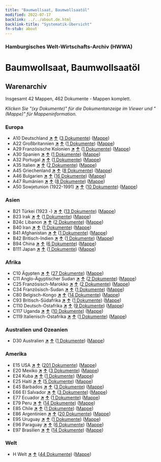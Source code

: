 ```yaml
---
title: "Baumwollsaat, Baumwollsaatöl"
modified: 2022-07-17
backlink: ../../about.de.html
backlink-title: "Systematik-Übersicht"
fn-stub: about
---
```


### Hamburgisches Welt-Wirtschafts-Archiv (HWWA)

# Baumwollsaat, Baumwollsaatöl&#160; 







## Warenarchiv




Insgesamt 42 Mappen, 462 Dokumente - Mappen komplett.

_Klicken Sie "(xy Dokumente)" für die Dokumentanzeige im Viewer und "(Mappe)" für Mappeninformation._




### Europa

- A10 Deutschland [**&nearr;**](../../../geo/i/126128/about.de.html "Deutschland (alle Mappen)") [**&uarr;**](../../../geo/about.de.html#A10 "Ländersystematik") (<a href="https://pm20.zbw.eu/iiifview/folder/wa/142093,126128" title="über: Baumwollsaat, Baumwollsaatöl : Deutschland" target="_blank">3 Dokumente</a>) ([Mappe](../../../../folder/wa/1420xx/142093/1261xx/126128/about.de.html))
- A22 Großbritannien [**&nearr;**](../../../geo/i/140974/about.de.html "Großbritannien (alle Mappen)") [**&uarr;**](../../../geo/about.de.html#A22 "Ländersystematik") (<a href="https://pm20.zbw.eu/iiifview/folder/wa/142093,140974" title="über: Baumwollsaat, Baumwollsaatöl : Großbritannien" target="_blank">1 Dokumente</a>) ([Mappe](../../../../folder/wa/1420xx/142093/1409xx/140974/about.de.html))
- A29 Französische Kolonien [**&nearr;**](../../../geo/i/140983/about.de.html "Französische Kolonien (alle Mappen)") [**&uarr;**](../../../geo/about.de.html#A29 "Ländersystematik") (<a href="https://pm20.zbw.eu/iiifview/folder/wa/142093,140983" title="über: Baumwollsaat, Baumwollsaatöl : Französische Kolonien" target="_blank">1 Dokumente</a>) ([Mappe](../../../../folder/wa/1420xx/142093/1409xx/140983/about.de.html))
- A30 Spanien [**&nearr;**](../../../geo/i/140984/about.de.html "Spanien (alle Mappen)") [**&uarr;**](../../../geo/about.de.html#A30 "Ländersystematik") (<a href="https://pm20.zbw.eu/iiifview/folder/wa/142093,140984" title="über: Baumwollsaat, Baumwollsaatöl : Spanien" target="_blank">1 Dokumente</a>) ([Mappe](../../../../folder/wa/1420xx/142093/1409xx/140984/about.de.html))
- A32 Portugal [**&nearr;**](../../../geo/i/140987/about.de.html "Portugal (alle Mappen)") [**&uarr;**](../../../geo/about.de.html#A32 "Ländersystematik") (<a href="https://pm20.zbw.eu/iiifview/folder/wa/142093,140987" title="über: Baumwollsaat, Baumwollsaatöl : Portugal" target="_blank">1 Dokumente</a>) ([Mappe](../../../../folder/wa/1420xx/142093/1409xx/140987/about.de.html))
- A35 Italien [**&nearr;**](../../../geo/i/141008/about.de.html "Italien (alle Mappen)") [**&uarr;**](../../../geo/about.de.html#A35 "Ländersystematik") (<a href="https://pm20.zbw.eu/iiifview/folder/wa/142093,141008" title="über: Baumwollsaat, Baumwollsaatöl : Italien" target="_blank">2 Dokumente</a>) ([Mappe](../../../../folder/wa/1420xx/142093/1410xx/141008/about.de.html))
- A45 Griechenland [**&nearr;**](../../../geo/i/141037/about.de.html "Griechenland (alle Mappen)") [**&uarr;**](../../../geo/about.de.html#A45 "Ländersystematik") (<a href="https://pm20.zbw.eu/iiifview/folder/wa/142093,141037" title="über: Baumwollsaat, Baumwollsaatöl : Griechenland" target="_blank">8 Dokumente</a>) ([Mappe](../../../../folder/wa/1420xx/142093/1410xx/141037/about.de.html))
- A46 Bulgarien [**&nearr;**](../../../geo/i/141039/about.de.html "Bulgarien (alle Mappen)") [**&uarr;**](../../../geo/about.de.html#A46 "Ländersystematik") (<a href="https://pm20.zbw.eu/iiifview/folder/wa/142093,141039" title="über: Baumwollsaat, Baumwollsaatöl : Bulgarien" target="_blank">16 Dokumente</a>) ([Mappe](../../../../folder/wa/1420xx/142093/1410xx/141039/about.de.html))
- A47 Rumänien [**&nearr;**](../../../geo/i/141040/about.de.html "Rumänien (alle Mappen)") [**&uarr;**](../../../geo/about.de.html#A47 "Ländersystematik") (<a href="https://pm20.zbw.eu/iiifview/folder/wa/142093,141040" title="über: Baumwollsaat, Baumwollsaatöl : Rumänien" target="_blank">8 Dokumente</a>) ([Mappe](../../../../folder/wa/1420xx/142093/1410xx/141040/about.de.html))
- A50 Sowjetunion (1922-1991) [**&nearr;**](../../../geo/i/141043/about.de.html "Sowjetunion (1922-1991) (alle Mappen)") [**&uarr;**](../../../geo/about.de.html#A50 "Ländersystematik") (<a href="https://pm20.zbw.eu/iiifview/folder/wa/142093,141043" title="über: Baumwollsaat, Baumwollsaatöl : Sowjetunion (1922-1991)" target="_blank">10 Dokumente</a>) ([Mappe](../../../../folder/wa/1420xx/142093/1410xx/141043/about.de.html))

### Asien

- B21 Türkei (1923 -) [**&nearr;**](../../../geo/i/141111/about.de.html "Türkei (1923 -) (alle Mappen)") [**&uarr;**](../../../geo/about.de.html#B21 "Ländersystematik") (<a href="https://pm20.zbw.eu/iiifview/folder/wa/142093,141111" title="über: Baumwollsaat, Baumwollsaatöl : Türkei (1923 -)" target="_blank">13 Dokumente</a>) ([Mappe](../../../../folder/wa/1420xx/142093/1411xx/141111/about.de.html))
- B23 Irak [**&nearr;**](../../../geo/i/141113/about.de.html "Irak (alle Mappen)") [**&uarr;**](../../../geo/about.de.html#B23 "Ländersystematik") (<a href="https://pm20.zbw.eu/iiifview/folder/wa/142093,141113" title="über: Baumwollsaat, Baumwollsaatöl : Irak" target="_blank">1 Dokumente</a>) ([Mappe](../../../../folder/wa/1420xx/142093/1411xx/141113/about.de.html))
- B24c Libanon [**&nearr;**](../../../geo/i/141117/about.de.html "Libanon (alle Mappen)") [**&uarr;**](../../../geo/about.de.html#B24c "Ländersystematik") (<a href="https://pm20.zbw.eu/iiifview/folder/wa/142093,141117" title="über: Baumwollsaat, Baumwollsaatöl : Libanon" target="_blank">2 Dokumente</a>) ([Mappe](../../../../folder/wa/1420xx/142093/1411xx/141117/about.de.html))
- B40 Iran [**&nearr;**](../../../geo/i/141186/about.de.html "Iran (alle Mappen)") [**&uarr;**](../../../geo/about.de.html#B40 "Ländersystematik") (<a href="https://pm20.zbw.eu/iiifview/folder/wa/142093,141186" title="über: Baumwollsaat, Baumwollsaatöl : Iran" target="_blank">1 Dokumente</a>) ([Mappe](../../../../folder/wa/1420xx/142093/1411xx/141186/about.de.html))
- B41 Afghanistan [**&nearr;**](../../../geo/i/141188/about.de.html "Afghanistan (alle Mappen)") [**&uarr;**](../../../geo/about.de.html#B41 "Ländersystematik") (<a href="https://pm20.zbw.eu/iiifview/folder/wa/142093,141188" title="über: Baumwollsaat, Baumwollsaatöl : Afghanistan" target="_blank">1 Dokumente</a>) ([Mappe](../../../../folder/wa/1420xx/142093/1411xx/141188/about.de.html))
- B42 Britisch-Indien [**&nearr;**](../../../geo/i/141189/about.de.html "Britisch-Indien (alle Mappen)") [**&uarr;**](../../../geo/about.de.html#B42 "Ländersystematik") (<a href="https://pm20.zbw.eu/iiifview/folder/wa/142093,141189" title="über: Baumwollsaat, Baumwollsaatöl : Britisch-Indien" target="_blank">1 Dokumente</a>) ([Mappe](../../../../folder/wa/1420xx/142093/1411xx/141189/about.de.html))
- B94 China [**&nearr;**](../../../geo/i/141253/about.de.html "China (alle Mappen)") [**&uarr;**](../../../geo/about.de.html#B94 "Ländersystematik") (<a href="https://pm20.zbw.eu/iiifview/folder/wa/142093,141253" title="über: Baumwollsaat, Baumwollsaatöl : China" target="_blank">6 Dokumente</a>) ([Mappe](../../../../folder/wa/1420xx/142093/1412xx/141253/about.de.html))
- B111 Japan [**&nearr;**](../../../geo/i/141272/about.de.html "Japan (alle Mappen)") [**&uarr;**](../../../geo/about.de.html#B111 "Ländersystematik") (<a href="https://pm20.zbw.eu/iiifview/folder/wa/142093,141272" title="über: Baumwollsaat, Baumwollsaatöl : Japan" target="_blank">1 Dokumente</a>) ([Mappe](../../../../folder/wa/1420xx/142093/1412xx/141272/about.de.html))

### Afrika

- C10 Ägypten [**&nearr;**](../../../geo/i/141336/about.de.html "Ägypten (alle Mappen)") [**&uarr;**](../../../geo/about.de.html#C10 "Ländersystematik") (<a href="https://pm20.zbw.eu/iiifview/folder/wa/142093,141336" title="über: Baumwollsaat, Baumwollsaatöl : Ägypten" target="_blank">27 Dokumente</a>) ([Mappe](../../../../folder/wa/1420xx/142093/1413xx/141336/about.de.html))
- C11 Anglo-Ägyptischer Sudan [**&nearr;**](../../../geo/i/141338/about.de.html "Anglo-Ägyptischer Sudan (alle Mappen)") [**&uarr;**](../../../geo/about.de.html#C11 "Ländersystematik") (<a href="https://pm20.zbw.eu/iiifview/folder/wa/142093,141338" title="über: Baumwollsaat, Baumwollsaatöl : Anglo-Ägyptischer Sudan" target="_blank">2 Dokumente</a>) ([Mappe](../../../../folder/wa/1420xx/142093/1413xx/141338/about.de.html))
- C25 Französisch-Marokko [**&nearr;**](../../../geo/i/141358/about.de.html "Französisch-Marokko (alle Mappen)") [**&uarr;**](../../../geo/about.de.html#C25 "Ländersystematik") (<a href="https://pm20.zbw.eu/iiifview/folder/wa/142093,141358" title="über: Baumwollsaat, Baumwollsaatöl : Französisch-Marokko" target="_blank">2 Dokumente</a>) ([Mappe](../../../../folder/wa/1420xx/142093/1413xx/141358/about.de.html))
- C34 Französisch-Sudan [**&nearr;**](../../../geo/i/141370/about.de.html "Französisch-Sudan (alle Mappen)") [**&uarr;**](../../../geo/about.de.html#C34 "Ländersystematik") (<a href="https://pm20.zbw.eu/iiifview/folder/wa/142093,141370" title="über: Baumwollsaat, Baumwollsaatöl : Französisch-Sudan" target="_blank">1 Dokumente</a>) ([Mappe](../../../../folder/wa/1420xx/142093/1413xx/141370/about.de.html))
- C80 Belgisch-Kongo [**&nearr;**](../../../geo/i/141444/about.de.html "Belgisch-Kongo (alle Mappen)") [**&uarr;**](../../../geo/about.de.html#C80 "Ländersystematik") (<a href="https://pm20.zbw.eu/iiifview/folder/wa/142093,141444" title="über: Baumwollsaat, Baumwollsaatöl : Belgisch-Kongo" target="_blank">14 Dokumente</a>) ([Mappe](../../../../folder/wa/1420xx/142093/1414xx/141444/about.de.html))
- C93 Britisch-Südafrika [**&nearr;**](../../../geo/i/141454/about.de.html "Britisch-Südafrika (alle Mappen)") [**&uarr;**](../../../geo/about.de.html#C93 "Ländersystematik") (<a href="https://pm20.zbw.eu/iiifview/folder/wa/142093,141454" title="über: Baumwollsaat, Baumwollsaatöl : Britisch-Südafrika" target="_blank">1 Dokumente</a>) ([Mappe](../../../../folder/wa/1420xx/142093/1414xx/141454/about.de.html))
- C110 Deutsch-Ostafrika [**&nearr;**](../../../geo/i/141471/about.de.html "Deutsch-Ostafrika (alle Mappen)") [**&uarr;**](../../../geo/about.de.html#C110 "Ländersystematik") (<a href="https://pm20.zbw.eu/iiifview/folder/wa/142093,141471" title="über: Baumwollsaat, Baumwollsaatöl : Deutsch-Ostafrika" target="_blank">9 Dokumente</a>) ([Mappe](../../../../folder/wa/1420xx/142093/1414xx/141471/about.de.html))
- C117 Uganda [**&nearr;**](../../../geo/i/141476/about.de.html "Uganda (alle Mappen)") [**&uarr;**](../../../geo/about.de.html#C117 "Ländersystematik") (<a href="https://pm20.zbw.eu/iiifview/folder/wa/142093,141476" title="über: Baumwollsaat, Baumwollsaatöl : Uganda" target="_blank">10 Dokumente</a>) ([Mappe](../../../../folder/wa/1420xx/142093/1414xx/141476/about.de.html))
- C119 Italienisch-Ostafrika [**&nearr;**](../../../geo/i/141477/about.de.html "Italienisch-Ostafrika (alle Mappen)") [**&uarr;**](../../../geo/about.de.html#C119 "Ländersystematik") (<a href="https://pm20.zbw.eu/iiifview/folder/wa/142093,141477" title="über: Baumwollsaat, Baumwollsaatöl : Italienisch-Ostafrika" target="_blank">1 Dokumente</a>) ([Mappe](../../../../folder/wa/1420xx/142093/1414xx/141477/about.de.html))

### Australien und Ozeanien

- D30 Australien [**&nearr;**](../../../geo/i/141621/about.de.html "Australien (alle Mappen)") [**&uarr;**](../../../geo/about.de.html#D30 "Ländersystematik") (<a href="https://pm20.zbw.eu/iiifview/folder/wa/142093,141621" title="über: Baumwollsaat, Baumwollsaatöl : Australien" target="_blank">1 Dokumente</a>) ([Mappe](../../../../folder/wa/1420xx/142093/1416xx/141621/about.de.html))

### Amerika

- E15 USA [**&nearr;**](../../../geo/i/141653/about.de.html "USA (alle Mappen)") [**&uarr;**](../../../geo/about.de.html#E15 "Ländersystematik") (<a href="https://pm20.zbw.eu/iiifview/folder/wa/142093,141653" title="über: Baumwollsaat, Baumwollsaatöl : USA" target="_blank">201 Dokumente</a>) ([Mappe](../../../../folder/wa/1420xx/142093/1416xx/141653/about.de.html))
- E20 Mexiko [**&nearr;**](../../../geo/i/141657/about.de.html "Mexiko (alle Mappen)") [**&uarr;**](../../../geo/about.de.html#E20 "Ländersystematik") (<a href="https://pm20.zbw.eu/iiifview/folder/wa/142093,141657" title="über: Baumwollsaat, Baumwollsaatöl : Mexiko" target="_blank">3 Dokumente</a>) ([Mappe](../../../../folder/wa/1420xx/142093/1416xx/141657/about.de.html))
- E24 Kuba [**&nearr;**](../../../geo/i/141659/about.de.html "Kuba (alle Mappen)") [**&uarr;**](../../../geo/about.de.html#E24 "Ländersystematik") (<a href="https://pm20.zbw.eu/iiifview/folder/wa/142093,141659" title="über: Baumwollsaat, Baumwollsaatöl : Kuba" target="_blank">1 Dokumente</a>) ([Mappe](../../../../folder/wa/1420xx/142093/1416xx/141659/about.de.html))
- E25 Haiti [**&nearr;**](../../../geo/i/141660/about.de.html "Haiti (alle Mappen)") [**&uarr;**](../../../geo/about.de.html#E25 "Ländersystematik") (<a href="https://pm20.zbw.eu/iiifview/folder/wa/142093,141660" title="über: Baumwollsaat, Baumwollsaatöl : Haiti" target="_blank">5 Dokumente</a>) ([Mappe](../../../../folder/wa/1420xx/142093/1416xx/141660/about.de.html))
- E45 Barbados [**&nearr;**](../../../geo/i/141666/about.de.html "Barbados (alle Mappen)") [**&uarr;**](../../../geo/about.de.html#E45 "Ländersystematik") (<a href="https://pm20.zbw.eu/iiifview/folder/wa/142093,141666" title="über: Baumwollsaat, Baumwollsaatöl : Barbados" target="_blank">3 Dokumente</a>) ([Mappe](../../../../folder/wa/1420xx/142093/1416xx/141666/about.de.html))
- E66 El Salvador [**&nearr;**](../../../geo/i/141679/about.de.html "El Salvador (alle Mappen)") [**&uarr;**](../../../geo/about.de.html#E66 "Ländersystematik") (<a href="https://pm20.zbw.eu/iiifview/folder/wa/142093,141679" title="über: Baumwollsaat, Baumwollsaatöl : El Salvador" target="_blank">3 Dokumente</a>) ([Mappe](../../../../folder/wa/1420xx/142093/1416xx/141679/about.de.html))
- E77 Ecuador [**&nearr;**](../../../geo/i/141688/about.de.html "Ecuador (alle Mappen)") [**&uarr;**](../../../geo/about.de.html#E77 "Ländersystematik") (<a href="https://pm20.zbw.eu/iiifview/folder/wa/142093,141688" title="über: Baumwollsaat, Baumwollsaatöl : Ecuador" target="_blank">1 Dokumente</a>) ([Mappe](../../../../folder/wa/1420xx/142093/1416xx/141688/about.de.html))
- E79 Peru [**&nearr;**](../../../geo/i/141689/about.de.html "Peru (alle Mappen)") [**&uarr;**](../../../geo/about.de.html#E79 "Ländersystematik") (<a href="https://pm20.zbw.eu/iiifview/folder/wa/142093,141689" title="über: Baumwollsaat, Baumwollsaatöl : Peru" target="_blank">14 Dokumente</a>) ([Mappe](../../../../folder/wa/1420xx/142093/1416xx/141689/about.de.html))
- E85 Chile [**&nearr;**](../../../geo/i/141691/about.de.html "Chile (alle Mappen)") [**&uarr;**](../../../geo/about.de.html#E85 "Ländersystematik") (<a href="https://pm20.zbw.eu/iiifview/folder/wa/142093,141691" title="über: Baumwollsaat, Baumwollsaatöl : Chile" target="_blank">1 Dokumente</a>) ([Mappe](../../../../folder/wa/1420xx/142093/1416xx/141691/about.de.html))
- E86 Argentinien [**&nearr;**](../../../geo/i/141692/about.de.html "Argentinien (alle Mappen)") [**&uarr;**](../../../geo/about.de.html#E86 "Ländersystematik") (<a href="https://pm20.zbw.eu/iiifview/folder/wa/142093,141692" title="über: Baumwollsaat, Baumwollsaatöl : Argentinien" target="_blank">20 Dokumente</a>) ([Mappe](../../../../folder/wa/1420xx/142093/1416xx/141692/about.de.html))
- E95 Uruguay [**&nearr;**](../../../geo/i/141695/about.de.html "Uruguay (alle Mappen)") [**&uarr;**](../../../geo/about.de.html#E95 "Ländersystematik") (<a href="https://pm20.zbw.eu/iiifview/folder/wa/142093,141695" title="über: Baumwollsaat, Baumwollsaatöl : Uruguay" target="_blank">1 Dokumente</a>) ([Mappe](../../../../folder/wa/1420xx/142093/1416xx/141695/about.de.html))
- E96 Paraguay [**&nearr;**](../../../geo/i/141696/about.de.html "Paraguay (alle Mappen)") [**&uarr;**](../../../geo/about.de.html#E96 "Ländersystematik") (<a href="https://pm20.zbw.eu/iiifview/folder/wa/142093,141696" title="über: Baumwollsaat, Baumwollsaatöl : Paraguay" target="_blank">6 Dokumente</a>) ([Mappe](../../../../folder/wa/1420xx/142093/1416xx/141696/about.de.html))
- E97 Brasilien [**&nearr;**](../../../geo/i/141697/about.de.html "Brasilien (alle Mappen)") [**&uarr;**](../../../geo/about.de.html#E97 "Ländersystematik") (<a href="https://pm20.zbw.eu/iiifview/folder/wa/142093,141697" title="über: Baumwollsaat, Baumwollsaatöl : Brasilien" target="_blank">14 Dokumente</a>) ([Mappe](../../../../folder/wa/1420xx/142093/1416xx/141697/about.de.html))

### Welt

- H Welt [**&nearr;**](../../../geo/i/141728/about.de.html "Welt (alle Mappen)") [**&uarr;**](../../../geo/about.de.html#H "Ländersystematik") (<a href="https://pm20.zbw.eu/iiifview/folder/wa/142093,141728" title="über: Baumwollsaat, Baumwollsaatöl : Welt" target="_blank">44 Dokumente</a>) ([Mappe](../../../../folder/wa/1420xx/142093/1417xx/141728/about.de.html))








